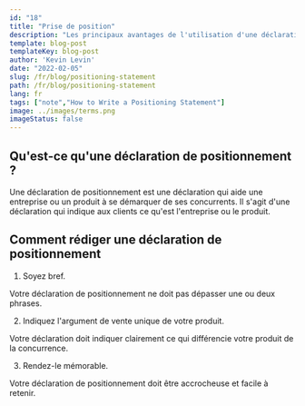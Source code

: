 ```yaml
---
id: "18"
title: "Prise de position"
description: "Les principaux avantages de l'utilisation d'une déclaration de positionnement sont qu'elle peut vous aider à clarifier la proposition de vente unique (USP) de votre entreprise, à cibler votre marché et à créer un avantage concurrentiel."
template: blog-post
templateKey: blog-post
author: 'Kevin Levin'
date: "2022-02-05"
slug: /fr/blog/positioning-statement
path: /fr/blog/positioning-statement
lang: fr
tags: ["note","How to Write a Positioning Statement"]
image: ../images/terms.png
imageStatus: false
---
```

## Qu'est-ce qu'une déclaration de positionnement ?

Une déclaration de positionnement est une déclaration qui aide une entreprise ou un produit à se démarquer de ses concurrents. Il s'agit d'une déclaration qui indique aux clients ce qu'est l'entreprise ou le produit.


## Comment rédiger une déclaration de positionnement

1. Soyez bref.

Votre déclaration de positionnement ne doit pas dépasser une ou deux phrases.

2. Indiquez l'argument de vente unique de votre produit.

Votre déclaration doit indiquer clairement ce qui différencie votre produit de la concurrence.

3. Rendez-le mémorable.

Votre déclaration de positionnement doit être accrocheuse et facile à retenir.

